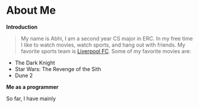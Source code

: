 # About Me

**Introduction**

> My name is Abhi, I am a second year CS major in ERC. In my free time I like to watch movies, watch sports, and hang out with friends. My favorite sports team is [Liverpool FC](https://www.liverpoolfc.com/). 
Some of my favorite movies are:
* The Dark Knight
* Star Wars: The Revenge of the Sith
* Dune 2


**Me as a programmer**

So far, I have mainly 
